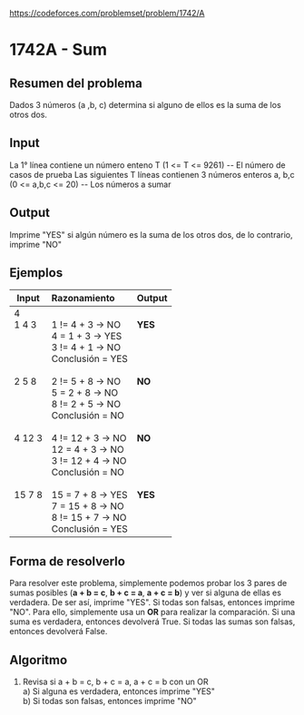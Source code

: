https://codeforces.com/problemset/problem/1742/A

# 1742A - Sum

## Resumen del problema
Dados 3 números (a ,b, c) determina si alguno de ellos es la suma de los otros dos.

## Input
La 1° línea contiene un número enteno T (1 <= T <= 9261) -- El número de casos de prueba
Las siguientes T líneas contienen 3 números enteros a, b,c (0 <= a,b,c <= 20) -- Los números a sumar

## Output
Imprime "YES" si algún número es la suma de los otros dos, de lo contrario, imprime "NO"

## Ejemplos
| Input             | Razonamiento  | Output    |
| ----------------- | :------------ | --------- |
| 4 <br> 1 4 3 <br><br><br><br><br> 2 5 8 <br><br><br><br><br> 4 12 3 <br><br><br><br><br> 15 7 8 <br><br><br><br> | <br> 1 != 4 + 3 -> NO <br> 4 = 1 + 3 -> YES <br> 3 != 4 + 1 -> NO <br> Conclusión = YES <br><br> 2 != 5 + 8 -> NO <br> 5 = 2 + 8 -> NO <br> 8 != 2 + 5 -> NO <br> Conclusión = NO <br><br> 4 != 12 + 3 -> NO <br> 12 = 4 + 3 -> NO <br> 3 != 12 + 4 -> NO <br> Conclusión = NO <br><br> 15 = 7 + 8 -> YES <br> 7 = 15 + 8 -> NO <br> 8 != 15 + 7 -> NO <br> Conclusión = YES | **YES** <br><br><br><br><br> **NO** <br><br><br><br><br> **NO** <br><br><br><br><br> **YES** <br><br><br> |

## Forma de resolverlo
Para resolver este problema, simplemente podemos probar los 3 pares de sumas posibles (**a + b = c**, **b + c = a**, **a + c = b**) y ver si alguna de ellas es verdadera. De ser así, imprime "YES". Si todas son falsas, entonces imprime "NO". Para ello, simplemente usa un **OR** para realizar la comparación. Si una suma es verdadera, entonces devolverá True. Si todas las sumas son falsas, entonces devolverá False.

## Algoritmo
1) Revisa si a + b = c, b + c = a, a + c = b con un OR \
a) Si alguna es verdadera, entonces imprime "YES" \
b) Si todas son falsas, entonces imprime "NO"

